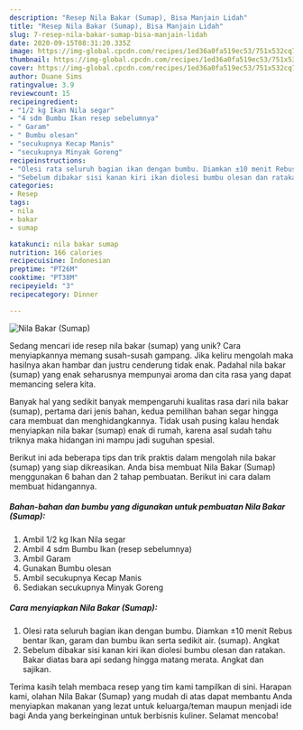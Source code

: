```yaml
---
description: "Resep Nila Bakar (Sumap), Bisa Manjain Lidah"
title: "Resep Nila Bakar (Sumap), Bisa Manjain Lidah"
slug: 7-resep-nila-bakar-sumap-bisa-manjain-lidah
date: 2020-09-15T08:31:20.335Z
image: https://img-global.cpcdn.com/recipes/1ed36a0fa519ec53/751x532cq70/nila-bakar-sumap-foto-resep-utama.jpg
thumbnail: https://img-global.cpcdn.com/recipes/1ed36a0fa519ec53/751x532cq70/nila-bakar-sumap-foto-resep-utama.jpg
cover: https://img-global.cpcdn.com/recipes/1ed36a0fa519ec53/751x532cq70/nila-bakar-sumap-foto-resep-utama.jpg
author: Duane Sims
ratingvalue: 3.9
reviewcount: 15
recipeingredient:
- "1/2 kg Ikan Nila segar"
- "4 sdm Bumbu Ikan resep sebelumnya"
- " Garam"
- " Bumbu olesan"
- "secukupnya Kecap Manis"
- "secukupnya Minyak Goreng"
recipeinstructions:
- "Olesi rata seluruh bagian ikan dengan bumbu. Diamkan ±10 menit Rebus bentar Ikan, garam dan bumbu ikan serta sedikit air. (sumap). Angkat"
- "Sebelum dibakar sisi kanan kiri ikan diolesi bumbu olesan dan ratakan. Bakar diatas bara api sedang hingga matang merata. Angkat dan sajikan."
categories:
- Resep
tags:
- nila
- bakar
- sumap

katakunci: nila bakar sumap 
nutrition: 166 calories
recipecuisine: Indonesian
preptime: "PT26M"
cooktime: "PT38M"
recipeyield: "3"
recipecategory: Dinner

---
```



![Nila Bakar (Sumap)](https://img-global.cpcdn.com/recipes/1ed36a0fa519ec53/751x532cq70/nila-bakar-sumap-foto-resep-utama.jpg)

Sedang mencari ide resep nila bakar (sumap) yang unik? Cara menyiapkannya memang susah-susah gampang. Jika keliru mengolah maka hasilnya akan hambar dan justru cenderung tidak enak. Padahal nila bakar (sumap) yang enak seharusnya mempunyai aroma dan cita rasa yang dapat memancing selera kita.



Banyak hal yang sedikit banyak mempengaruhi kualitas rasa dari nila bakar (sumap), pertama dari jenis bahan, kedua pemilihan bahan segar hingga cara membuat dan menghidangkannya. Tidak usah pusing kalau hendak menyiapkan nila bakar (sumap) enak di rumah, karena asal sudah tahu triknya maka hidangan ini mampu jadi suguhan spesial.


Berikut ini ada beberapa tips dan trik praktis dalam mengolah nila bakar (sumap) yang siap dikreasikan. Anda bisa membuat Nila Bakar (Sumap) menggunakan 6 bahan dan 2 tahap pembuatan. Berikut ini cara dalam membuat hidangannya.

<!--inarticleads1-->

##### Bahan-bahan dan bumbu yang digunakan untuk pembuatan Nila Bakar (Sumap):

1. Ambil 1/2 kg Ikan Nila segar
1. Ambil 4 sdm Bumbu Ikan (resep sebelumnya)
1. Ambil  Garam
1. Gunakan  Bumbu olesan
1. Ambil secukupnya Kecap Manis
1. Sediakan secukupnya Minyak Goreng




<!--inarticleads2-->

##### Cara menyiapkan Nila Bakar (Sumap):

1. Olesi rata seluruh bagian ikan dengan bumbu. Diamkan ±10 menit Rebus bentar Ikan, garam dan bumbu ikan serta sedikit air. (sumap). Angkat
1. Sebelum dibakar sisi kanan kiri ikan diolesi bumbu olesan dan ratakan. Bakar diatas bara api sedang hingga matang merata. Angkat dan sajikan.




Terima kasih telah membaca resep yang tim kami tampilkan di sini. Harapan kami, olahan Nila Bakar (Sumap) yang mudah di atas dapat membantu Anda menyiapkan makanan yang lezat untuk keluarga/teman maupun menjadi ide bagi Anda yang berkeinginan untuk berbisnis kuliner. Selamat mencoba!
